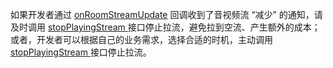 <div class="mk-warning">

如果开发者通过 [onRoomStreamUpdate](@onRoomStreamUpdate) 回调收到了音视频流 “减少” 的通知，请及时调用 [stopPlayingStream ](@stopPlayingStream) 接口停止拉流，避免拉到空流、产生额外的成本；或者，开发者可以根据自己的业务需求，选择合适的时机，主动调用 [stopPlayingStream ](@stopPlayingStream) 接口停止拉流。
</div>


